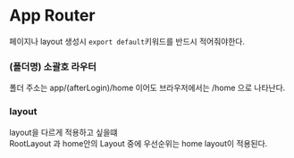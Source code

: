 # App Router

페이지나 layout 생성시 `export default`키워드를 반드시 적어줘야한다.

### (폴더명) 소괄호 라우터

폴더 주소는 app/(afterLogin)/home 이어도 브라우저에서는 /home 으로 나타난다.

### layout

layout을 다르게 적용하고 싶을떄  
RootLayout 과 home안의 Layout 중에 우선순위는 home layout이 적용된다.
